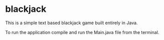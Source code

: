 # blackjack

This is a simple text based blackjack game built entirely in Java.

To run the application compile and run the Main.java file from the terminal.
